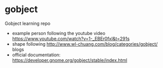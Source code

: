 # gobject
Gobject learning repo

- example person following the youtube video https://www.youtube.com/watch?v=1-_EBEr0fxI&t=291s
- shape following http://www.wl-chuang.com/blog/categories/gobject/ blogs 
- official documentation: https://developer.gnome.org/gobject/stable/index.html
